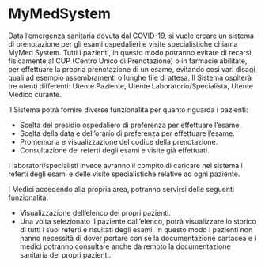 # MyMedSystem
Data l’emergenza sanitaria dovuta dal COVID-19, si vuole creare un sistema di prenotazione per gli esami ospedalieri e visite specialistiche chiama MyMed System. Tutti i pazienti, in questo modo potranno evitare di recarsi fisicamente al CUP (Centro Unico di Prenotazione) o in farmacie abilitate, per effettuare la propria prenotazione di un esame, evitando così vari disagi, quali ad esempio assembramenti o lunghe file di attesa. 
Il Sistema ospiterà tre utenti differenti: Utente Paziente, Utente Laboratorio/Specialista, Utente Medico curante.

Il Sistema potrà fornire diverse funzionalità per quanto riguarda i pazienti:
* Scelta del presidio ospedaliero di preferenza per effettuare l’esame.
* Scelta della data e dell’orario di preferenza per effettuare l’esame.
* Promemoria e visualizzazione del codice della prenotazione.
* Consultazione dei referti degli esami e visite già effettuati.
  
I laboratori/specialisti invece avranno il compito di caricare nel sistema i referti degli esami e delle visite specialistiche relative ad ogni paziente.

I Medici accedendo alla propria area, potranno servirsi delle seguenti funzionalità:
* Visualizzazione dell’elenco dei propri pazienti.
* Una volta selezionato il paziente dall’elenco, potrà visualizzare lo storico di tutti i suoi referti e risultati degli esami.
In questo modo i pazienti non hanno necessità di dover portare con sé la documentazione cartacea e i medici potranno consultare anche da remoto la documentazione sanitaria dei propri pazienti.
